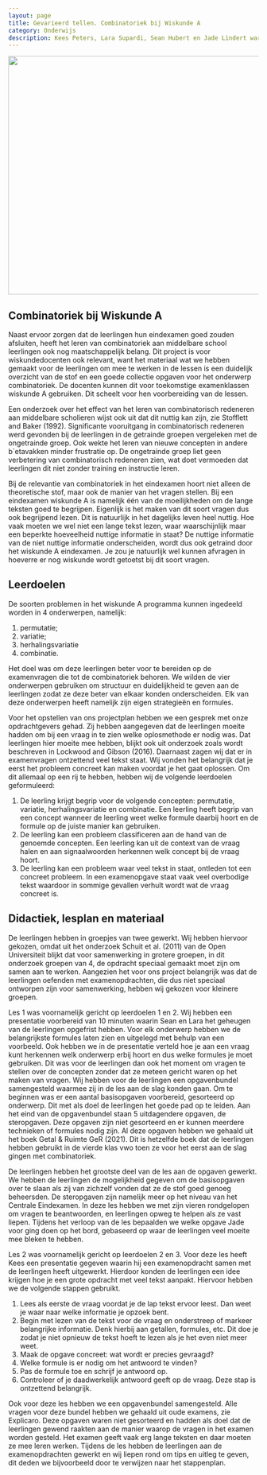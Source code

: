 ```yaml
---
layout: page
title: Gevarieerd tellen. Combinatoriek bij Wiskunde A
category: Onderwijs
description: Kees Peters, Lara Supardi, Sean Hubert en Jade Lindert waren uitgenodigd door de wiskunde docenten Marjolein Tourne en Maayke van der Kroft van het Coornhert Lyceum om examentraining te geven in de vorm van twee lessen. Deze lessen hebben ze zelf voorbereid en gegeven aan twee vwo klassen wiskunde A. Voor dit project zijn de studenten tweemaal naar het Coornhert Lyceum in Haarlem gegaan om examentraining te geven over combinatoriek aan leerlingen die in hun laatste jaar vwo zitten. Deze leerlingen maakten vorig jaar hun centraal eindexamens en het onderwerp combinatoriek was daar onderdeel van.
---
```


<html>
<p align="center">
  <img src="/Onderwijs-Communicatie/Images/Combinatorics.png" width="640" height="480">
</p>

<p></p>
<h2> Combinatoriek bij Wiskunde A</h2>

<p>Naast ervoor zorgen dat de leerlingen hun eindexamen goed zouden afsluiten, heeft het leren van combinatoriek aan middelbare school leerlingen ook nog maatschappelijk belang. Dit project is voor wiskundedocenten ook relevant, want het materiaal wat we hebben
gemaakt voor de leerlingen om mee te werken in de lessen is een duidelijk overzicht van de stof en een goede collectie opgaven voor het onderwerp combinatoriek. De docenten kunnen dit voor toekomstige examenklassen wiskunde A gebruiken. Dit scheelt voor hen
voorbereiding van de lessen. </p>

<p>Een onderzoek over het effect van het leren van combinatorisch redeneren aan middelbare scholieren wijst ook uit dat dit nuttig kan zijn, zie Stofflett and Baker (1992). Significante vooruitgang in combinatorisch redeneren werd gevonden bij de leerlingen in
de getrainde groepen vergeleken met de ongetrainde groep. Ook wekte het leren van nieuwe concepten in andere b`etavakken minder frustratie op. De ongetrainde groep liet geen verbetering van combinatorisch redeneren zien, wat doet vermoeden dat leerlingen
dit niet zonder training en instructie leren.</p>

<p> Bij de relevantie van combinatoriek in het eindexamen hoort niet alleen de theoretische stof, maar ook de manier van het vragen stellen. Bij een eindexamen wiskunde A is namelijk één van de moeilijkheden om de lange teksten goed te begrijpen. Eigenlijk
is het maken van dit soort vragen dus ook begrijpend lezen. Dit is natuurlijk in het dagelijks leven heel nuttig. Hoe vaak moeten we wel niet een lange tekst lezen, waar waarschijnlijk maar een beperkte hoeveelheid nuttige informatie in staat? De nuttige informatie van de niet nuttige informatie onderscheiden, wordt dus ook getraind door het wiskunde A eindexamen. Je zou je natuurlijk wel kunnen afvragen in hoeverre er nog wiskunde wordt getoetst bij dit soort vragen.</p>

<h2> Leerdoelen</h2>

<p>De soorten problemen in het wiskunde A programma kunnen ingedeeld worden in 4 onderwerpen, namelijk:</p>
<ol><li>permutatie;</li>
<li>variatie;</li>
<li>herhalingsvariatie</li>
<li>combinatie. </li></ol>

<p>Het doel was om deze leerlingen beter voor te bereiden op de examenvragen die tot de combinatoriek behoren. We wilden de vier onderwerpen gebruiken om structuur en duidelijkheid te geven aan de leerlingen zodat ze deze beter van elkaar konden onderscheiden.
Elk van deze onderwerpen heeft namelijk zijn eigen strategieën en formules.</p>

<p>Voor het opstellen van ons projectplan hebben we een gesprek met onze opdrachtgevers gehad. Zij hebben aangegeven dat de leerlingen moeite hadden om bij een vraag in te zien welke oplosmethode er nodig was. Dat leerlingen hier moeite mee hebben, blijkt
ook uit onderzoek zoals wordt beschreven in Lockwood and Gibson (2016). Daarnaast zagen wij dat er in examenvragen ontzettend veel tekst staat. Wij vonden het belangrijk dat je eerst het probleem concreet kan maken voordat je het gaat oplossen. Om dit allemaal op een rij te hebben, hebben wij de volgende leerdoelen geformuleerd:</p>

<ol><li>De leerling krijgt begrip voor de volgende concepten: permutatie, variatie, herhalingsvariatie
en combinatie. Een leerling heeft begrip van een concept wanneer de leerling weet welke formule daarbij
hoort en de formule op de juiste manier kan gebruiken.</li>
<li>De leerling kan een probleem classificeren aan de hand van de genoemde concepten. Een leerling kan uit de context van de vraag halen en aan signaalwoorden herkennen welk concept bij de vraag hoort. </li>
<li>De leerling kan een probleem waar veel tekst in staat, ontleden tot een concreet probleem. In een examenopgave staat vaak veel overbodige tekst waardoor in sommige gevallen verhult wordt wat de vraag concreet is.</li></ol>

<h2> Didactiek, lesplan en materiaal</h2>

<p>De leerlingen hebben in groepjes van twee gewerkt. Wij hebben hiervoor gekozen, omdat uit het onderzoek Schuit et al. (2011) van de Open Universiteit blijkt dat voor samenwerking in grotere groepen, in dit onderzoek groepen van 4, de opdracht speciaal gemaakt moet zijn om samen aan te werken. Aangezien het voor ons project belangrijk was dat de leerlingen oefenden met examenopdrachten, die dus niet speciaal ontworpen zijn voor samenwerking, hebben wij gekozen voor kleinere groepen.</p>

<p>Les 1 was voornamelijk gericht op leerdoelen 1 en 2. Wij hebben een presentatie voorbereid van 10 minuten waarin Sean en Lara het geheugen van de leerlingen opgefrist hebben. Voor elk onderwerp hebben we de belangrijkste formules laten zien en uitgelegd met behulp van een voorbeeld. Ook hebben we in de presentatie verteld hoe je aan een vraag kunt herkennen welk onderwerp erbij hoort en dus welke formules je moet gebruiken. Dit was voor de leerlingen dan ook het moment om vragen te stellen over de concepten zonder dat ze meteen gericht waren op het maken van vragen. Wij hebben voor de leerlingen een opgavenbundel samengesteld waarmee zij in de les aan de slag konden gaan. Om te beginnen was er een aantal basisopgaven voorbereid, gesorteerd op onderwerp. Dit met als doel de leerlingen het goede pad op te leiden. Aan het eind van de opgavenbundel staan 5 uitdagendere opgaven, de steropgaven. Deze opgaven zijn niet gesorteerd en er kunnen meerdere technieken of formules nodig zijn. Al deze opgaven hebben we gehaald uit het boek Getal & Ruimte GeR (2021). Dit is hetzelfde boek dat de leerlingen hebben gebruikt in de vierde klas vwo toen ze voor het eerst aan de slag gingen met combinatoriek.</p>

<p>De leerlingen hebben het grootste deel van de les aan de opgaven gewerkt. We hebben de leerlingen de mogelijkheid gegeven om de basisopgaven over te slaan als zij van zichzelf vonden dat ze de stof goed genoeg beheersden. De steropgaven zijn namelijk meer op het niveau van het Centrale Eindexamen. In deze les hebben we met zijn vieren rondgelopen om vragen te beantwoorden, en leerlingen opweg te helpen als ze vast liepen. Tijdens het verloop van de les bepaalden we welke opgave Jade voor ging doen op het bord, gebaseerd op waar de leerlingen veel moeite mee bleken te hebben. </p>

<p>Les 2 was voornamelijk gericht op leerdoelen 2 en 3. Voor deze les heeft Kees een presentatie gegeven waarin hij een examenopdracht samen met de leerlingen heeft uitgewerkt. Hierdoor konden de leerlingen een idee krijgen hoe je een grote opdracht met veel tekst aanpakt. Hiervoor hebben we de volgende stappen gebruikt. </p>

<ol>
<li>Lees als eerste de vraag voordat je de lap tekst ervoor leest. Dan weet je waar
naar welke informatie je opzoek bent.</li>

<li>Begin met lezen van de tekst voor de vraag en onderstreep of markeer belangrijke
informatie. Denk hierbij aan getallen, formules, etc. Dit doe je zodat je niet
opnieuw de tekst hoeft te lezen als je het even niet meer weet. </li>

<li>Maak de opgave concreet: wat wordt er precies gevraagd?</li>
<li>Welke formule is er nodig om het antwoord te vinden?</li>
<li>Pas de formule toe en schrijf je antwoord op.</li>
<li>Controleer of je daadwerkelijk antwoord geeft op de vraag. Deze stap is ontzettend
belangrijk.</li></ol>

<p>Ook voor deze les hebben we een opgavenbundel samengesteld. Alle vragen voor deze bundel hebben we gehaald uit oude examens, zie Explicaro. Deze opgaven waren niet gesorteerd en hadden als doel dat de leerlingen gewend raakten aan de manier waarop de vragen in het examen worden gesteld. Het examen geeft vaak erg lange teksten en daar moeten ze mee leren werken. Tijdens de les hebben de leerlingen aan de examenopdrachten gewerkt en wij liepen rond om tips en uitleg te geven, dit deden we bijvoorbeeld
door te verwijzen naar het stappenplan.</p>

</html>
